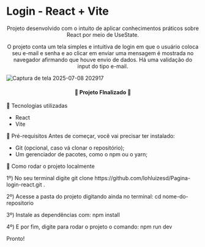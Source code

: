 # Login - React + Vite 
<p align="center"> Projeto desenvolvido com o intuito de aplicar conhecimentos práticos sobre React por meio de UseState.</p>
<p align="center"> O projeto conta um tela simples e intuitiva de login em que o usuário coloca seu e-mail e senha e ao clicar em enviar uma mensagem é mostrada no navegador afirmando que houve envio de dados.
Há uma validação do input do tipo e-mail. </p>

![Captura de tela 2025-07-08 202917](https://github.com/user-attachments/assets/e566517b-adc9-4481-955f-1672583ccf42)

<h4 align="center">
	🚧  Projeto FInalizado 🚧
</h4>

🚀 Tecnologias utilizadas
- React
- Vite

📂 Pré-requisitos
Antes de começar, você vai precisar ter instalado:

- Git (opcional, caso vá clonar o repositório);
- Um gerenciador de pacotes, como o npm ou o yarn;

🔧 Como rodar o projeto localmente
<p> 1º) No seu terminal digite git clone https://github.com/lohluizesd/Pagina-login-react.git .</p>
<p> 2º) Acesse a pasta do projeto digitando ainda no terminal: cd nome-do-repositorio </p>
<p> 3º) Instale as dependências com: npm install </p>
<p> 4º) E por fim, digite para rodar o projeto o comando: npm run dev </p>
<p> Pronto! </p>
